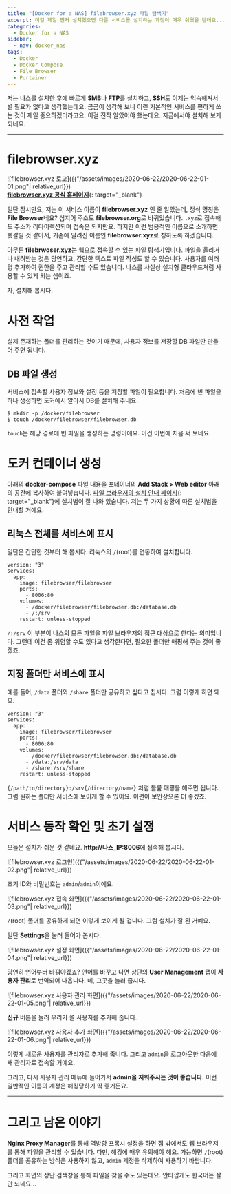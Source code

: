 ```yaml
---
title: "[Docker for a NAS] filebrowser.xyz 파일 탐색기"
excerpt: 이걸 제일 먼저 설치했으면 다른 서비스를 설치하는 과정이 매우 쉬웠을 텐데요...
categories:
  - Docker for a NAS
sidebar:
  - nav: docker_nas
tags:
  - Docker
  - Docker Compose
  - File Browser
  - Portainer
---
```


저는 나스를 설치한 후에 빠르게 **SMB**나 **FTP**를 설치하고, **SSH**도 이제는 익숙해져서 별 필요가 없다고 생각했는데요. 곰곰이 생각해 보니 이런 기본적인 서비스를 편하게 쓰는 것이 제일 중요하겠더라고요. 이걸 진작 알았어야 했는데요. 지금에서야 설치해 보게 되네요.

---

# filebrowser.xyz

![filebrowser.xyz 로고]({{"/assets/images/2020-06-22/2020-06-22-01-01.png"| relative_url}})  
[**filebrowser.xyz 공식 홈페이지**](https://filebrowser.org/){: target="_blank"}

일단 잠시만요, 저는 이 서비스 이름이 **filebrowser.xyz** 인 줄 알았는데, 정식 명칭은 **File Browser**네요? 심지어 주소도 **filebrowser.org**로 바뀌었습니다. `.xyz`로 접속해도 주소가 리다이렉션되며 접속은 되지만요. 하지만 이런 범용적인 이름으로 소개하면 헷갈릴 것 같아서, 기존에 알려진 이름인 **filebrowser.xyz**로 칭하도록 하겠습니다.

아무튼 **filebrwoser.xyz**는 웹으로 접속할 수 있는 파일 탐색기입니다. 파일을 올리거나 내려받는 것은 당연하고, 간단한 텍스트 파일 작성도 할 수 있습니다. 사용자를 여러 명 추가하여 권한을 주고 관리할 수도 있습니다. 나스를 사실상 설치형 클라우드처럼 사용할 수 있게 되는 셈이죠.

자, 설치해 봅시다.

# 사전 작업

실제 존재하는 폴더를 관리하는 것이기 때문에, 사용자 정보를 저장할 DB 파일만 만들어 주면 됩니다.

## DB 파일 생성

서비스에 접속할 사용자 정보와 설정 등을 저장할 파일이 필요합니다. 처음에 빈 파일을 하나 생성하면 도커에서 알아서 DB를 설치해 주네요.

```
$ mkdir -p /docker/filebrowser
$ touch /docker/filebrowser/filebrowser.db
```

`touch`는 해당 경로에 빈 파일을 생성하는 명령이에요. 이건 이번에 처음 써 보네요.

# 도커 컨테이너 생성

아래의 **docker-compose** 파일 내용을 포테이너의 **Add Stack > Web editor** 아래의 공간에 복사하여 붙여넣습니다. [파일 브라우저의 설치 안내 페이지](https://filebrowser.org/installation#docker){: target="_blank"}에 설치법이 잘 나와 있습니다. 저는 두 가지 상황에 따른 설치법을 안내할 거예요.

## 리눅스 전체를 서비스에 표시

일단은 간단한 것부터 해 봅시다. 리눅스의 `/`(root)를 연동하여 설치합니다.

```
version: "3"
services:
  app:
    image: filebrowser/filebrowser
    ports:
      - 8006:80
    volumes:
      - /docker/filebrowser/filebrowser.db:/database.db
      - /:/srv
    restart: unless-stopped
```

`/:/srv` 이 부분이 나스의 모든 파일을 파일 브라우저의 접근 대상으로 한다는 의미입니다. 그런데 이건 좀 위험할 수도 있다고 생각한다면, 필요한 폴더만 매핑해 주는 것이 좋겠죠.

## 지정 폴더만 서비스에 표시

예를 들어, `/data` 폴더와 `/share` 폴더만 공유하고 싶다고 칩시다. 그럼 이렇게 하면 돼요.

```
version: "3"
services:
  app:
    image: filebrowser/filebrowser
    ports:
      - 8006:80
    volumes:
      - /docker/filebrowser/filebrowser.db:/database.db
      - /data:/srv/data
      - /share:/srv/share
    restart: unless-stopped
```

`{/path/to/directory}:/srv{/directory/name}` 처럼 볼륨 매핑을 해주면 됩니다. 그럼 원하는 폴더만 서비스에 보이게 할 수 있어요. 이편이 보안상으론 더 좋겠죠.

# 서비스 동작 확인 및 초기 설정

오늘은 설치가 쉬운 것 같네요. **http://나스_IP:8006**에 접속해 봅시다.

![filebrowser.xyz 로그인]({{"/assets/images/2020-06-22/2020-06-22-01-02.png"| relative_url}})

초기 ID와 비밀번호는 `admin`/`admin`이에요.

![filebrowser.xyz 접속 화면]({{"/assets/images/2020-06-22/2020-06-22-01-03.png"| relative_url}})

`/`(root) 폴더를 공유하게 되면 이렇게 보이게 될 겁니다. 그럼 설치가 잘 된 거예요.

일단 **Settings**을 눌러 들어가 봅시다.

![filebrowser.xyz 설정 화면]({{"/assets/images/2020-06-22/2020-06-22-01-04.png"| relative_url}})

당연히 언어부터 바꿔야겠죠? 언어를 바꾸고 나면 상단의 **User Management** 탭이 **사용자 관리**로 번역되어 나옵니다. 네, 그곳을 눌러 줍시다.

![filebrowser.xyz 사용자 관리 화면]({{"/assets/images/2020-06-22/2020-06-22-01-05.png"| relative_url}})

**신규** 버튼을 눌러 우리가 쓸 사용자를 추가해 줍니다.

![filebrowser.xyz 사용자 추가 화면]({{"/assets/images/2020-06-22/2020-06-22-01-06.png"| relative_url}})

이렇게 새로운 사용자를 관리자로 추가해 줍니다. 그리고 `admin`을 로그아웃한 다음에 새 관리자로 접속할 거예요.

그리고, 다시 사용자 관리 메뉴에 들어가서 **admin을 지워주시는 것이 좋습니다.** 이런 일반적인 이름의 계정은 해킹당하기 딱 좋거든요.

---

# 그리고 남은 이야기

**Nginx Proxy Manager**를 통해 역방향 프록시 설정을 하면 집 밖에서도 웹 브라우저를 통해 파일을 관리할 수 있습니다. 다만, 해킹에 매우 유의해야 해요. 가능하면 `/`(root) 폴더를 공유하는 방식은 사용하지 않고, `admin` 계정을 삭제하여 사용하기 바랍니다.

그리고 화면의 상단 검색창을 통해 파일을 찾을 수도 있는데요. 안타깝게도 한국어는 잘 안 되네요...
